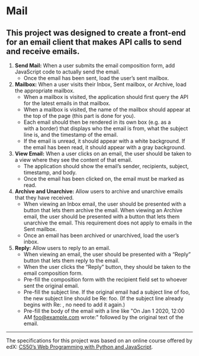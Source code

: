 # Mail

## This project was designed to create a front-end for an email client that makes API calls to send and receive emails.


1. <strong>Send Mail:</strong> When a user submits the email composition form, add JavaScript code to actually send the email.
    * Once the email has been sent, load the user’s sent mailbox.
2. <strong>Mailbox:</strong> When a user visits their Inbox, Sent mailbox, or Archive, load the appropriate mailbox.
    * When a mailbox is visited, the application should first query the API for the latest emails in that mailbox.
    * When a mailbox is visited, the name of the mailbox should appear at the top of the page (this part is done for you).
    * Each email should then be rendered in its own box (e.g. as a <div> with a border) that displays who the email is from, what the subject line is, and the timestamp of the email.
    * If the email is unread, it should appear with a white background. If the email has been read, it should appear with a gray background.
3. <strong>View Email:</strong> When a user clicks on an email, the user should be taken to a view where they see the content of that email.
    * The application should show the email’s sender, recipients, subject, timestamp, and body.
    * Once the email has been clicked on, the email must be marked as read.
4. <strong>Archive and Unarchive:</strong> Allow users to archive and unarchive emails that they have received.
    * When viewing an Inbox email, the user should be presented with a button that lets them archive the email. When viewing an Archive email, the user should be presented with a button that lets them unarchive the email. This requirement does not apply to emails in the Sent mailbox.
    * Once an email has been archived or unarchived, load the user’s inbox.
5. <strong>Reply:</strong> Allow users to reply to an email.
    *  When viewing an email, the user should be presented with a “Reply” button that lets them reply to the email.
    * When the user clicks the “Reply” button, they should be taken to the email composition form.
    * Pre-fill the composition form with the recipient field set to whoever sent the original email.
    * Pre-fill the subject line. If the original email had a subject line of foo, the new subject line should be Re: foo. (If the subject line already begins with Re: , no need to add it again.)
    * Pre-fill the body of the email with a line like "On Jan 1 2020, 12:00 AM foo@example.com wrote:" followed by the original text of the email.

******

The specifications for this project was based on an online course offered by edX: [CS50’s Web Programming with Python and JavaScript](https://cs50.harvard.edu/web/2020/).
